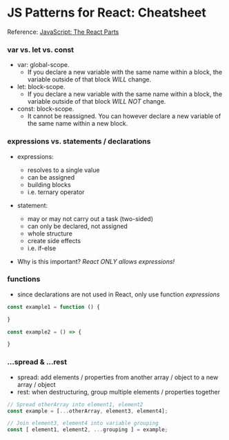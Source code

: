 # JS Patterns for React: Cheatsheet

Reference: [JavaScript: The React Parts](https://reacttraining.com/blog/javascript-the-react-parts)

### var vs. let vs. const
* var: global-scope. 
  * If you declare a new variable with the same name within a block, the variable outside of that block _WILL_ change.
* let: block-scope. 
  * If you declare a new variable with the same name within a block, the variable outside of that block _WILL NOT_ change.
* const: block-scope. 
  * It cannot be reassigned. You can however declare a new variable of the same name within a new block.

### expressions vs. statements / declarations
* expressions: 
  * resolves to a single value
  * can be assigned
  * building blocks
  * i.e. ternary operator
* statement: 
  * may or may not carry out a task (two-sided)
  * can only be declared, not assigned
  * whole structure
  * create side effects
  * i.e. if-else

* Why is this important? *React ONLY allows expressions!*

### functions
* since declarations are not used in React, only use function *expressions*

```js
const example1 = function () {

}

const example2 = () => {

}
```

### ...spread & ...rest
* spread: add elements / properties from another array / object to a new array / object
* rest: when destructuring, group multiple elements / properties together

```js
// Spread otherArray into element1, element2
const example = [...otherArray, element3, element4];

// Join element3, element4 into variable grouping
const [ element1, element2, ...grouping ] = example;
```